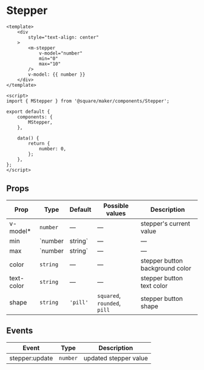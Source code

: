 # Stepper

```vue
<template>
	<div
		style="text-align: center"
	>
		<m-stepper
			v-model="number"
			min="0"
			max="10"
		/>
		v-model: {{ number }}
	</div>
</template>

<script>
import { MStepper } from '@square/maker/components/Stepper';

export default {
	components: {
		MStepper,
	},

	data() {
		return {
			number: 0,
		};
	},
};
</script>
```

<!-- api-tables:start -->
## Props

| Prop       | Type            | Default  | Possible values              | Description                     |
| ---------- | --------------- | -------- | ---------------------------- | ------------------------------- |
| v-model*   | `number`        | —        | —                            | stepper's current value         |
| min        | `number|string` | —        | —                            | stepper min value               |
| max        | `number|string` | —        | —                            | stepper max value               |
| color      | `string`        | —        | —                            | stepper button background color |
| text-color | `string`        | —        | —                            | stepper button text color       |
| shape      | `string`        | `'pill'` | `squared`, `rounded`, `pill` | stepper button shape            |


## Events

| Event          | Type     | Description           |
| -------------- | -------- | --------------------- |
| stepper:update | `number` | updated stepper value |
<!-- api-tables:end -->
